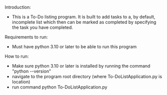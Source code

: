 Introduction:

- This is a To-Do listing program. It is built to add tasks to a, by default, incomplete list which then can be marked as completed by specifying the task you have completed.

Requirements to run:

- Must have python 3.10 or later to be able to run this program

How to run:

- Make sure python 3.10 or later is installed by running the command "python --version"
- navigate to the program root directory (where To-DoListApplication.py is location)
- run command python To-DoListApplication.py